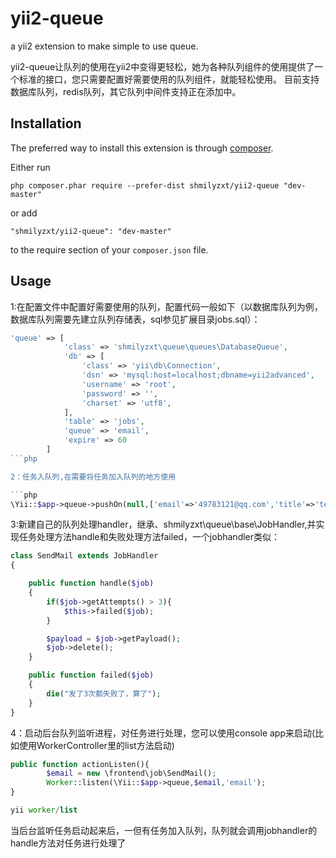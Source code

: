 yii2-queue
==========
a yii2 extension to make simple to use queue.

yii2-queue让队列的使用在yii2中变得更轻松，她为各种队列组件的使用提供了一个标准的接口，您只需要配置好需要使用的队列组件，就能轻松使用。
目前支持数据库队列，redis队列，其它队列中间件支持正在添加中。

Installation
------------

The preferred way to install this extension is through [composer](http://getcomposer.org/download/).

Either run

```
php composer.phar require --prefer-dist shmilyzxt/yii2-queue "dev-master"
```

or add

```
"shmilyzxt/yii2-queue": "dev-master"
```

to the require section of your `composer.json` file.


Usage
-----

1:在配置文件中配置好需要使用的队列，配置代码一般如下（以数据库队列为例，数据库队列需要先建立队列存储表，sql参见扩展目录jobs.sql）：

```php
'queue' => [
            'class' => 'shmilyzxt\queue\queues\DatabaseQueue',
            'db' => [
                'class' => 'yii\db\Connection',
                'dsn' => 'mysql:host=localhost;dbname=yii2advanced',
                'username' => 'root',
                'password' => '',
                'charset' => 'utf8',
            ],
            'table' => 'jobs',
            'queue' => 'email',
            'expire' => 60
        ]
```php

2：任务入队列,在需要将任务加入队列的地方使用

```php
\Yii::$app->queue->pushOn(null,['email'=>'49783121@qq.com','title'=>'test','content'=>'email test'],'email');
```

3:新建自己的队列处理handler，继承、shmilyzxt\queue\base\JobHandler,并实现任务处理方法handle和失败处理方法failed，一个jobhandler类似：

```php
class SendMail extends JobHandler
{

    public function handle($job)
    {
        if($job->getAttempts() > 3){
            $this->failed($job);
        }

        $payload = $job->getPayload();
        $job->delete();
    }

    public function failed($job)
    {
        die("发了3次都失败了，算了");
    }
}
```

4：启动后台队列监听进程，对任务进行处理，您可以使用console app来启动(比如使用WorkerController里的list方法启动)
```php
public function actionListen(){
        $email = new \frontend\job\SendMail();
        Worker::listen(\Yii::$app->queue,$email,'email');
}

yii worker/list
```

当后台监听任务启动起来后，一但有任务加入队列，队列就会调用jobhandler的handle方法对任务进行处理了

```php

```

```php

```